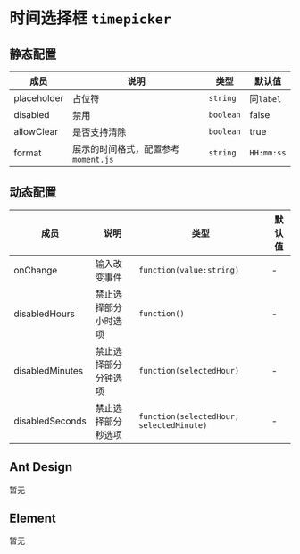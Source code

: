 # 时间选择框 `timepicker`

## 静态配置

| 成员 | 说明 | 类型 | 默认值 |
| --- | --- | --- | --- |
| placeholder | 占位符 | `string` | 同`label` |
| disabled | 禁用 | `boolean` | false |
| allowClear | 是否支持清除 | `boolean` | true |
| format | 展示的时间格式，配置参考 `moment.js` | `string` | `HH:mm:ss` |

## 动态配置

| 成员 | 说明 | 类型 | 默认值 |
| --- | --- | --- | --- |
| onChange | 输入改变事件 | `function(value:string)` | - |
| disabledHours | 禁止选择部分小时选项 | `function()` | - |
| disabledMinutes | 禁止选择部分分钟选项 | `function(selectedHour)` | - |
| disabledSeconds | 禁止选择部分秒选项 | `function(selectedHour, selectedMinute)` | - |

## Ant Design

暂无

## Element

暂无
